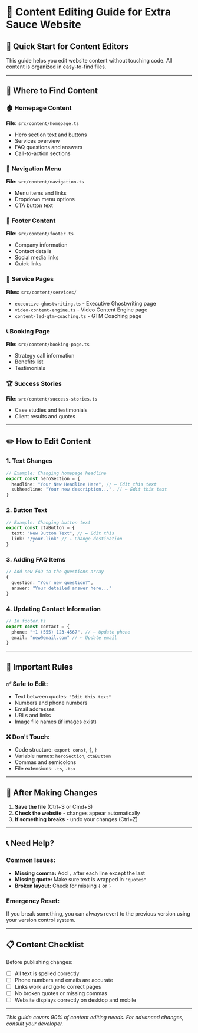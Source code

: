 # 📝 Content Editing Guide for Extra Sauce Website

## 🎯 Quick Start for Content Editors

This guide helps you edit website content without touching code. All content is organized in easy-to-find files.

---

## 📁 Where to Find Content

### 🏠 **Homepage Content**
**File:** `src/content/homepage.ts`
- Hero section text and buttons
- Services overview
- FAQ questions and answers
- Call-to-action sections

### 🧭 **Navigation Menu**
**File:** `src/content/navigation.ts`
- Menu items and links
- Dropdown menu options
- CTA button text

### 🦶 **Footer Content**
**File:** `src/content/footer.ts`
- Company information
- Contact details
- Social media links
- Quick links

### 📄 **Service Pages**
**Files:** `src/content/services/`
- `executive-ghostwriting.ts` - Executive Ghostwriting page
- `video-content-engine.ts` - Video Content Engine page
- `content-led-gtm-coaching.ts` - GTM Coaching page

### 📞 **Booking Page**
**File:** `src/content/booking-page.ts`
- Strategy call information
- Benefits list
- Testimonials

### 🏆 **Success Stories**
**File:** `src/content/success-stories.ts`
- Case studies and testimonials
- Client results and quotes

---

## ✏️ How to Edit Content

### 1. **Text Changes**
```typescript
// Example: Changing homepage headline
export const heroSection = {
  headline: "Your New Headline Here", // ← Edit this text
  subheadline: "Your new description...", // ← Edit this text
}
```

### 2. **Button Text**
```typescript
// Example: Changing button text
export const ctaButton = {
  text: "New Button Text", // ← Edit this
  link: "/your-link" // ← Change destination
}
```

### 3. **Adding FAQ Items**
```typescript
// Add new FAQ to the questions array
{
  question: "Your new question?",
  answer: "Your detailed answer here..."
}
```

### 4. **Updating Contact Information**
```typescript
// In footer.ts
export const contact = {
  phone: "+1 (555) 123-4567", // ← Update phone
  email: "new@email.com" // ← Update email
}
```

---

## 🚨 Important Rules

### ✅ **Safe to Edit:**
- Text between quotes: `"Edit this text"`
- Numbers and phone numbers
- Email addresses
- URLs and links
- Image file names (if images exist)

### ❌ **Don't Touch:**
- Code structure: `export const`, `{`, `}`
- Variable names: `heroSection`, `ctaButton`
- Commas and semicolons
- File extensions: `.ts`, `.tsx`

---

## 🔄 After Making Changes

1. **Save the file** (Ctrl+S or Cmd+S)
2. **Check the website** - changes appear automatically
3. **If something breaks** - undo your changes (Ctrl+Z)

---

## 📞 Need Help?

### Common Issues:
- **Missing comma:** Add `,` after each line except the last
- **Missing quote:** Make sure text is wrapped in `"quotes"`
- **Broken layout:** Check for missing `{` or `}`

### Emergency Reset:
If you break something, you can always revert to the previous version using your version control system.

---

## 📋 Content Checklist

Before publishing changes:
- [ ] All text is spelled correctly
- [ ] Phone numbers and emails are accurate
- [ ] Links work and go to correct pages
- [ ] No broken quotes or missing commas
- [ ] Website displays correctly on desktop and mobile

---

*This guide covers 90% of content editing needs. For advanced changes, consult your developer.*